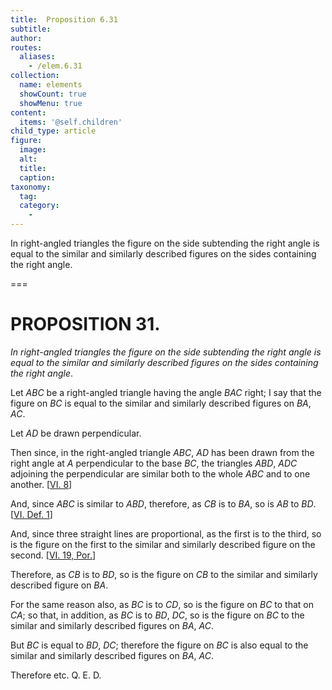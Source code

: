 ```yaml
---
title:  Proposition 6.31
subtitle: 
author:
routes:
  aliases:
    - /elem.6.31
collection:
  name: elements
  showCount: true
  showMenu: true
content:
  items: '@self.children'
child_type: article
figure:
  image:
  alt:
  title:
  caption:
taxonomy:
  tag:
  category:
    - 
---
```


<p><emph>In right</emph>-<emph>angled triangles the figure on the side subtending the right angle is equal to the similar and similarly described figures on the sides containing the right angle</emph>. </p>

===

<h1>PROPOSITION 31.</h1>
<p><em>In right</em>-<em>angled triangles the figure on the side subtending the right angle is equal to the similar and similarly described figures on the sides containing the right angle</em>. </p>

<p>Let <em>ABC</em> be a right-angled triangle having the angle <em>BAC</em> right; I say that the figure on <em>BC</em> is equal to the similar and similarly described figures on <em>BA</em>, <em>AC</em>. </p>

<p>Let <em>AD</em> be drawn perpendicular. </p>

<p>Then since, in the right-angled triangle <em>ABC</em>, <em>AD</em> has <pb n="269"/>been drawn from the right angle at <em>A</em> perpendicular to the base <em>BC</em>, the triangles <em>ABD</em>, <em>ADC</em> adjoining the perpendicular are similar both to the whole <em>ABC</em> and to one another. [<a href="/elem.6.8">VI. 8</a>] 
      </p>

<p>And, since <em>ABC</em> is similar to <em>ABD</em>, therefore, as <em>CB</em> is to <em>BA</em>, so is <em>AB</em> to <em>BD</em>. [<a href="/elem.6.def.1">VI. Def. 1</a>] </p>

<p>And, since three straight lines are proportional, as the first is to the third, so is the figure on the first to the similar and similarly described figure on the second. [<a href="/elem.6.19.p.1">VI. 19, Por.</a>] </p>

<p>Therefore, as <em>CB</em> is to <em>BD</em>, so is the figure on <em>CB</em> to the similar and similarly described figure on <em>BA</em>. </p>

<p>For the same reason also, as <em>BC</em> is to <em>CD</em>, so is the figure on <em>BC</em> to that on <em>CA</em>; so that, in addition, as <em>BC</em> is to <em>BD</em>, <em>DC</em>, so is the figure on <em>BC</em> to the similar and similarly described figures on <em>BA</em>, <em>AC</em>. </p>

<p>But <em>BC</em> is equal to <em>BD</em>, <em>DC</em>; therefore the figure on <em>BC</em> is also equal to the similar and similarly described figures on <em>BA</em>, <em>AC</em>. </p>

<p>Therefore etc. Q. E. D.</p>

